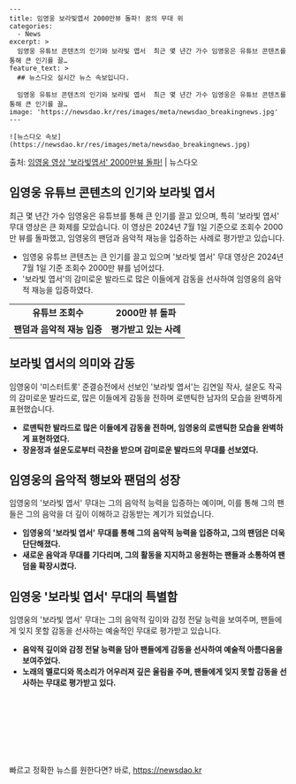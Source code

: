     ---
    title: 임영웅 보라빛엽서 2000만뷰 돌파! 꿈의 무대 위
    categories:
      - News
    excerpt: >
      임영웅 유튜브 콘텐츠의 인기와 보라빛 엽서  최근 몇 년간 가수 임영웅은 유튜브 콘텐츠를 통해 큰 인기를 끌…
    feature_text: >
      ## 뉴스다오 실시간 뉴스 속보입니다.
    
      임영웅 유튜브 콘텐츠의 인기와 보라빛 엽서  최근 몇 년간 가수 임영웅은 유튜브 콘텐츠를 통해 큰 인기를 끌…
    image: 'https://newsdao.kr/res/images/meta/newsdao_breakingnews.jpg'
    ---
    
    ![뉴스다오 속보](https://newsdao.kr/res/images/meta/newsdao_breakingnews.jpg)

<p>출처: <a href="https://newsdao.kr/4614" rel="dofollow">임영웅 영상 '보라빛엽서' 2000만뷰 돌파!</a> | 뉴스다오</p>

<h2 data-ke-size="size26">임영웅 유튜브 콘텐츠의 인기와 보라빛 엽서</h2>
<p data-ke-size="size16">최근 몇 년간 가수 임영웅은 유튜브를 통해 큰 인기를 끌고 있으며, 특히 '보라빛 엽서' 무대 영상은 큰 화제를 모았습니다. 이 영상은 2024년 7월 1일 기준으로 조회수 2000만 뷰를 돌파했고, 임영웅의 팬덤과 음악적 재능을 입증하는 사례로 평가받고 있습니다.</p>
<ul>
    <li>임영웅 유튜브 콘텐츠는 큰 인기를 끌고 있으며 '보라빛 엽서' 무대 영상은 2024년 7월 1일 기준 조회수 2000만 뷰를 넘어섰다.</li>
    <li>'보라빛 엽서'의 감미로운 발라드로 많은 이들에게 감동을 선사하여 임영웅의 음악적 재능을 입증하였다.</li>
</ul>
<table>
    <tbody>
        <tr>
            <td style="text-align: center; height: 17px;"><b>유튜브 조회수</b></td>
            <td style="text-align: center; height: 17px;"><b>2000만 뷰 돌파</b></td>
        </tr>
        <tr>
            <td style="text-align: center; height: 17px;"><b>팬덤과 음악적 재능 입증</b></td>
            <td style="text-align: center; height: 17px;"><b>평가받고 있는 사례</b></td>
        </tr>
    </tbody>
</table>
<h2 data-ke-size="size26">보라빛 엽서의 의미와 감동</h2>
<p data-ke-size="size16">임영웅이 '미스터트롯' 준결승전에서 선보인 '보라빛 엽서'는 김연일 작사, 설운도 작곡의 감미로운 발라드로, 많은 이들에게 감동을 전하며 로맨틱한 남자의 모습을 완벽하게 표현했습니다.</p>
<ul>
    <li><b>로맨틱한 발라드로 많은 이들에게 감동을 전하며, 임영웅의 로맨틱한 모습을 완벽하게 표현하였다.</b></li>
    <li><b>장윤정과 설운도로부터 극찬을 받으며 감미로운 발라드의 무대를 선보였다.</b></li>
</ul>
<h2 data-ke-size="size26">임영웅의 음악적 행보와 팬덤의 성장</h2>
<p data-ke-size="size16">임영웅의 '보라빛 엽서' 무대는 그의 음악적 능력을 입증하는 예이며, 이를 통해 그의 팬들은 그의 음악을 더 깊이 이해하고 감동받는 계기가 되었습니다.</p>
<ul>
    <li><b>임영웅의 '보라빛 엽서' 무대를 통해 그의 음악적 능력을 입증하고, 그의 팬덤은 더욱 단단해졌다.</b></li>
    <li><b>새로운 음악과 무대를 기다리며, 그의 활동을 지지하고 응원하는 팬들과 소통하여 팬덤을 확장시켰다.</b></li>
</ul>
<h2 data-ke-size="size26">임영웅 '보라빛 엽서' 무대의 특별함</h2>
<p data-ke-size="size16">임영웅의 '보라빛 엽서' 무대는 그의 음악적 깊이와 감정 전달 능력을 보여주며, 팬들에게 잊지 못할 감동을 선사하는 예술적인 무대로 평가받고 있습니다.</p>
<ul>
    <li><b>음악적 깊이와 감정 전달 능력을 담아 팬들에게 감동을 선사하여 예술적 아름다움을 보여주었다.</b></li>
    <li><b>노래의 멜로디와 목소리가 어우러져 깊은 울림을 주며, 팬들에게 잊지 못할 감동을 선사하는 무대로 평가받고 있다.</b></li>
</ul>
<p data-ke-size="size16">&nbsp;</p>
<p data-ke-size="size16">&nbsp;</p>
<p data-ke-size="size16">&nbsp;</p>
<p data-ke-size="size16">&nbsp;</p> 

빠르고 정확한 뉴스를 원한다면? 바로, <a href="https://newsdao.kr" rel="dofollow">https://newsdao.kr</a>


    
